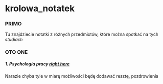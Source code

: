 # krolowa_notatek

### PRIMO
Tu znajdziecie notatki z różnych przedmiotów, które można spotkać na tych _studiach_

### OTO ONE

##### 1. Psychologia pracy [**right here**](notatki/psych_pracy.Rmd)

Narazie chyba tyle w miarę możliwości będę dodawać resztę, pozdrowienia

